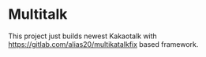 # Multitalk
This project just builds newest Kakaotalk with https://gitlab.com/alias20/multikatalkfix based framework.
